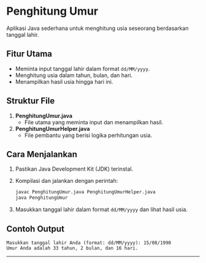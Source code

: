 # Penghitung Umur

Aplikasi Java sederhana untuk menghitung usia seseorang berdasarkan tanggal lahir.

## Fitur Utama
- Meminta input tanggal lahir dalam format `dd/MM/yyyy`.
- Menghitung usia dalam tahun, bulan, dan hari.
- Menampilkan hasil usia hingga hari ini.

## Struktur File
1. **PenghitungUmur.java**
   - File utama yang meminta input dan menampilkan hasil.
2. **PenghitungUmurHelper.java**
   - File pembantu yang berisi logika perhitungan usia.

## Cara Menjalankan
1. Pastikan Java Development Kit (JDK) terinstal.
2. Kompilasi dan jalankan dengan perintah:
   ```bash
   javac PenghitungUmur.java PenghitungUmurHelper.java
   java PenghitungUmur
   ```

3. Masukkan tanggal lahir dalam format `dd/MM/yyyy` dan lihat hasil usia.

## Contoh Output
```
Masukkan tanggal lahir Anda (format: dd/MM/yyyy): 15/08/1990
Umur Anda adalah 33 tahun, 2 bulan, dan 16 hari.
```

---
